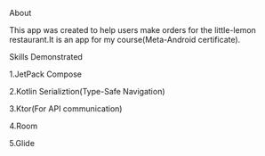 About

This app was created to help users make orders for the little-lemon restaurant.It is an app for my course(Meta-Android certificate).


Skills Demonstrated

1.JetPack Compose

2.Kotlin Serializtion(Type-Safe Navigation)

3.Ktor(For API communication)

4.Room

5.Glide
